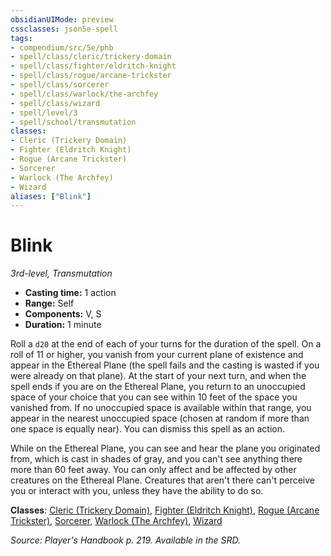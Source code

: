```yaml
---
obsidianUIMode: preview
cssclasses: json5e-spell
tags:
- compendium/src/5e/phb
- spell/class/cleric/trickery-domain
- spell/class/fighter/eldritch-knight
- spell/class/rogue/arcane-trickster
- spell/class/sorcerer
- spell/class/warlock/the-archfey
- spell/class/wizard
- spell/level/3
- spell/school/transmutation
classes:
- Cleric (Trickery Domain)
- Fighter (Eldritch Knight)
- Rogue (Arcane Trickster)
- Sorcerer
- Warlock (The Archfey)
- Wizard
aliases: ["Blink"]
---
```

# Blink
*3rd-level, Transmutation*  

- **Casting time:** 1 action
- **Range:** Self
- **Components:** V, S
- **Duration:** 1 minute

Roll a `d20` at the end of each of your turns for the duration of the spell. On a roll of 11 or higher, you vanish from your current plane of existence and appear in the Ethereal Plane (the spell fails and the casting is wasted if you were already on that plane). At the start of your next turn, and when the spell ends if you are on the Ethereal Plane, you return to an unoccupied space of your choice that you can see within 10 feet of the space you vanished from. If no unoccupied space is available within that range, you appear in the nearest unoccupied space (chosen at random if more than one space is equally near). You can dismiss this spell as an action.

While on the Ethereal Plane, you can see and hear the plane you originated from, which is cast in shades of gray, and you can't see anything there more than 60 feet away. You can only affect and be affected by other creatures on the Ethereal Plane. Creatures that aren't there can't perceive you or interact with you, unless they have the ability to do so.

**Classes**: [Cleric (Trickery Domain)](cleric-trickery-domain.md), [Fighter (Eldritch Knight)](fighter-eldritch-knight.md), [Rogue (Arcane Trickster)](rogue-arcane-trickster.md), [Sorcerer](sorcerer.md), [Warlock (The Archfey)](warlock-the-archfey.md), [Wizard](wizard.md)

*Source: Player's Handbook p. 219. Available in the SRD.*